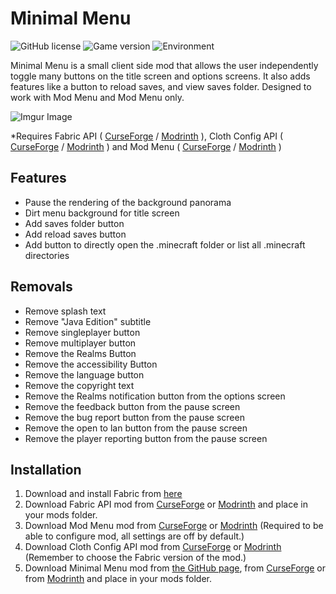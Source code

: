 # Minimal Menu

![GitHub license](https://img.shields.io/badge/license-MIT-blue)
![Game version](https://img.shields.io/badge/minecraft-1.19.2-blueviolet)
![Environment](https://img.shields.io/badge/environment-client-red)

Minimal Menu is a small client side mod that allows the user independently toggle many buttons on the title screen and options screens. It also adds features like a button to reload saves, and view saves folder. Designed to work with Mod Menu and Mod Menu only.

![Imgur Image](https://i.imgur.com/PcamapY.jpg)

*Requires Fabric API ( [CurseForge](https://www.curseforge.com/minecraft/mc-mods/fabric-api) / [Modrinth](https://modrinth.com/mod/fabric-api) ), Cloth Config API ( [CurseForge](https://www.curseforge.com/minecraft/mc-mods/cloth-config) / [Modrinth](https://modrinth.com/mod/cloth-config) ) and Mod Menu ( [CurseForge](https://www.curseforge.com/minecraft/mc-mods/modmenu) / [Modrinth](https://modrinth.com/mod/modmenu) )

## Features
* Pause the rendering of the background panorama
* Dirt menu background for title screen
* Add saves folder button
* Add reload saves button
* Add button to directly open the .minecraft folder or list all .minecraft directories

## Removals
* Remove splash text
* Remove "Java Edition" subtitle
* Remove singleplayer button
* Remove multiplayer button
* Remove the Realms Button
* Remove the accessibility Button
* Remove the language button
* Remove the copyright text
* Remove the Realms notification button from the options screen
* Remove the feedback button from the pause screen
* Remove the bug report button from the pause screen
* Remove the open to lan button from the pause screen
* Remove the player reporting button from the pause screen

## Installation

1. Download and install Fabric from [here](https://fabricmc.net/use)
2. Download Fabric API mod from [CurseForge](https://www.curseforge.com/minecraft/mc-mods/fabric-api) or [Modrinth](https://modrinth.com/mod/fabric-api) and place in your mods folder.
3. Download Mod Menu mod from [CurseForge](https://www.curseforge.com/minecraft/mc-mods/modmenu) or [Modrinth](https://modrinth.com/mod/modmenu) (Required to be able to configure mod, all settings are off by default.)
4. Download Cloth Config API mod from [CurseForge](https://www.curseforge.com/minecraft/mc-mods/cloth-config) or [Modrinth](https://modrinth.com/mod/cloth-config) (Remember to choose the Fabric version of the mod.)
5. Download Minimal Menu mod from [the GitHub page](https://github.com/TomB-134/MinimalMenu/releases), from [CurseForge](https://www.curseforge.com/minecraft/mc-mods/minimal-menu) or from [Modrinth](https://modrinth.com/mod/minimalmenu) and place in your mods folder.
